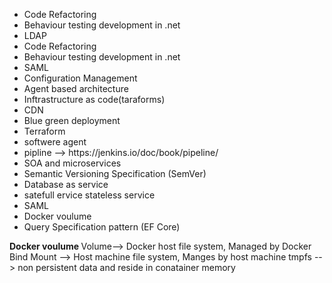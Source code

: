 <ul>
  <li>Code Refactoring</li>
  <li>Behaviour testing development in .net</li>
  <li>LDAP</li>
  <li>Code Refactoring</li>
  <li>Behaviour testing development in .net</li>
  <li>SAML</li>
  <li>Configuration Management</li>
  <li>Agent based architecture</li>
  <li>Inftrastructure as code(taraforms)</li>
  <li>CDN</li>  
  <li>Blue green deployment</li>
  <li>Terraform</li>
  <li>softwere agent</li>
  <li>pipline --> https://jenkins.io/doc/book/pipeline/</li>
  <li>SOA and microservices</li>
  <li>Semantic Versioning Specification (SemVer)</li>
  <li>Database as service</li>
  <li>satefull ervice stateless service</li>
  <li>SAML</li>
  <li>Docker voulume</li>
  <li>Query Specification pattern (EF Core)</li>
</ul>



<b>Docker voulume </b>
Volume--> Docker host file system, Managed by Docker
Bind Mount --> Host machine file system, Manges by host machine
tmpfs --> non persistent data and reside in conatainer memory 
